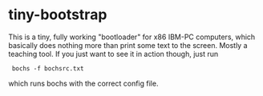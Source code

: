 # tiny-bootstrap

This is a tiny, fully working "bootloader" for x86 IBM-PC computers, which basically does nothing more than print some text to the screen. Mostly a teaching tool. If you just want to see it in action though, just run

     bochs -f bochsrc.txt

which runs bochs with the correct config file.
